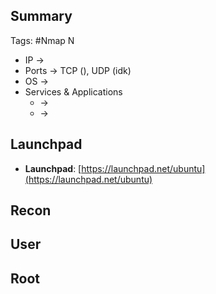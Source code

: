 ## Summary

Tags: #Nmap 
N
- IP -> 
- Ports -> TCP (), UDP (idk)
- OS ->  
- Services & Applications
    -  -> 
    -  -> 


## Launchpad

-   **Launchpad**: [https://launchpad.net/ubuntu](https://launchpad.net/ubuntu)

## Recon


## User


## Root